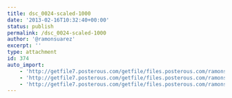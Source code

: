 ```yaml
---
title: dsc_0024-scaled-1000
date: '2013-02-16T10:32:40+00:00'
status: publish
permalink: /dsc_0024-scaled-1000
author: '@ramonsuarez'
excerpt: ''
type: attachment
id: 374
auto_import:
    - 'http://getfile7.posterous.com/getfile/files.posterous.com/ramonsuarez/Or7s8chioAWZEIMqvt1axhTMiaIie9gIU7HmbnNzQMbCDGlWGF2OlMR0yeu2/DSC_0024.jpg.scaled.1000.jpg'
    - 'http://getfile7.posterous.com/getfile/files.posterous.com/ramonsuarez/Or7s8chioAWZEIMqvt1axhTMiaIie9gIU7HmbnNzQMbCDGlWGF2OlMR0yeu2/DSC_0024.jpg.scaled.1000.jpg'
    - 'http://getfile7.posterous.com/getfile/files.posterous.com/ramonsuarez/Or7s8chioAWZEIMqvt1axhTMiaIie9gIU7HmbnNzQMbCDGlWGF2OlMR0yeu2/DSC_0024.jpg.scaled.1000.jpg'
---
```

<!DOCTYPE html PUBLIC "-//W3C//DTD HTML 4.0 Transitional//EN" "http://www.w3.org/TR/REC-html40/loose.dtd">
<?xml encoding="UTF-8">
